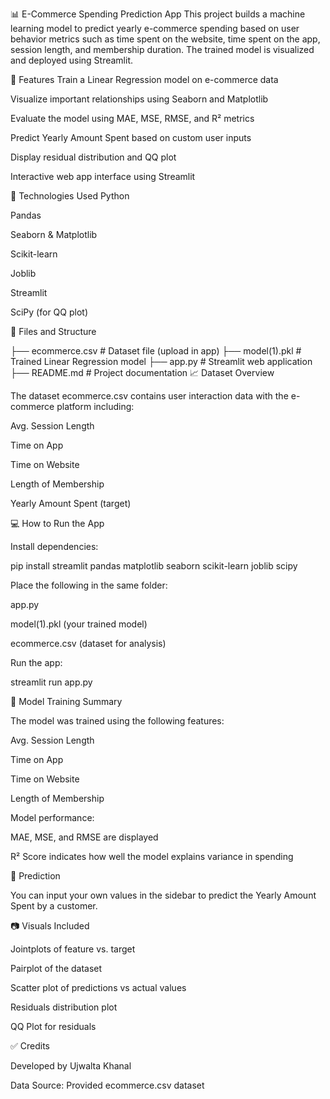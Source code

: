📊 E-Commerce Spending Prediction App
This project builds a machine learning model to predict yearly e-commerce spending based on user behavior metrics such as time spent on the website, time spent on the app, session length, and membership duration. The trained model is visualized and deployed using Streamlit.

🚀 Features
Train a Linear Regression model on e-commerce data

Visualize important relationships using Seaborn and Matplotlib

Evaluate the model using MAE, MSE, RMSE, and R² metrics

Predict Yearly Amount Spent based on custom user inputs

Display residual distribution and QQ plot

Interactive web app interface using Streamlit

🧠 Technologies Used
Python

Pandas

Seaborn & Matplotlib

Scikit-learn

Joblib

Streamlit

SciPy (for QQ plot)

📂 Files and Structure

├── ecommerce.csv                # Dataset file (upload in app)
├── model(1).pkl                 # Trained Linear Regression model
├── app.py                      # Streamlit web application
├── README.md                   # Project documentation
📈 Dataset Overview

The dataset ecommerce.csv contains user interaction data with the e-commerce platform including:

Avg. Session Length

Time on App

Time on Website

Length of Membership

Yearly Amount Spent (target)

💻 How to Run the App

Install dependencies:


pip install streamlit pandas matplotlib seaborn scikit-learn joblib scipy

Place the following in the same folder:

app.py

model(1).pkl (your trained model)

ecommerce.csv (dataset for analysis)

Run the app:

streamlit run app.py

🧪 Model Training Summary

The model was trained using the following features:

Avg. Session Length

Time on App

Time on Website

Length of Membership

Model performance:

MAE, MSE, and RMSE are displayed

R² Score indicates how well the model explains variance in spending

🔮 Prediction

You can input your own values in the sidebar to predict the Yearly Amount Spent by a customer.

📷 Visuals Included

Jointplots of feature vs. target

Pairplot of the dataset

Scatter plot of predictions vs actual values

Residuals distribution plot

QQ Plot for residuals

✅ Credits

Developed by Ujwalta Khanal

Data Source: Provided ecommerce.csv dataset
 
